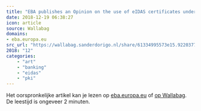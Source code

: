 ```yaml
---
title: "EBA publishes an Opinion on the use of eIDAS certificates under PSD2 - View press release"
date: 2018-12-19 06:38:27
icon: article
source: Wallabag
domains:
- eba.europa.eu
src_url: "https://wallabag.sanderdorigo.nl/share/61334995573e15.92203776"
2018: "12"
categories:
    - "art"
    - "banking"
    - "eidas"
    - "pki"
---
```

Het oorspronkelijke artikel kan je lezen op [eba.europa.eu](https://eba.europa.eu/-/eba-publishes-an-opinion-on-the-use-of-eidas-certificates-under-psd2) of [op Wallabag](https://wallabag.sanderdorigo.nl/share/61334995573e15.92203776). De leestijd is ongeveer 2 minuten.